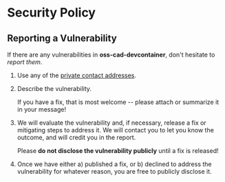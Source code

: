 # Security Policy

## Reporting a Vulnerability

If there are any vulnerabilities in **oss-cad-devcontainer**, don't hesitate to _report them_.

1. Use any of the [private contact addresses](https://github.com/patricab/oss-cad-devcontainer#support).
2. Describe the vulnerability.

   If you have a fix, that is most welcome -- please attach or summarize it in your message!

3. We will evaluate the vulnerability and, if necessary, release a fix or mitigating steps to address it. We will contact you to let you know the outcome, and will credit you in the report.

   Please **do not disclose the vulnerability publicly** until a fix is released!

4. Once we have either a) published a fix, or b) declined to address the vulnerability for whatever reason, you are free to publicly disclose it.

